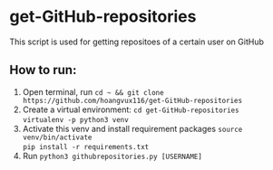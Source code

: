 # get-GitHub-repositories
This script is used for getting repositoes of a certain user on GitHub

## How to run:
1. Open terminal, run ```cd ~ && git clone https://github.com/hoangvux116/get-GitHub-repositories```
2. Create a virtual environment:
```cd get-GitHub-repositories```  
```virtualenv -p python3 venv```
3. Activate this venv and install requirement packages 
```source venv/bin/activate```  
```pip install -r requirements.txt```
4. Run ```python3 githubrepositories.py [USERNAME]```

